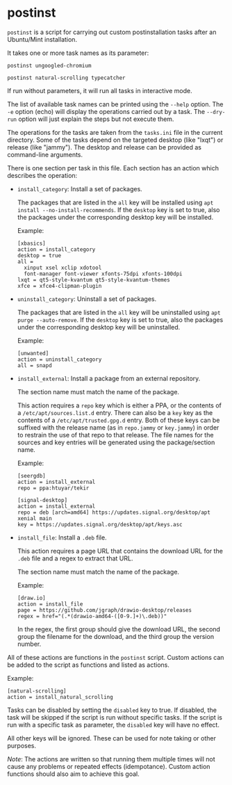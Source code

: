 # postinst

`postinst` is a script for carrying out custom postinstallation tasks
after an Ubuntu/Mint installation.

It takes one or more task names as its parameter:

```
postinst ungoogled-chromium

postinst natural-scrolling typecatcher
```

If run without parameters, it will run all tasks in interactive mode.

The list of available task names can be printed using the `--help` option.
The `-e` option (echo) will display the operations carried out by a task.
The `--dry-run` option will just explain the steps but not execute them.

The operations for the tasks are taken from the `tasks.ini` file
in the current directory.
Some of the tasks depend on the targeted desktop (like "lxqt")
or release (like "jammy").
The desktop and release can be provided as command-line arguments.

There is one section per task in this file.
Each section has an action which describes the operation:

* `install_category`: Install a set of packages.

  The packages that are listed in the `all` key will be installed
  using `apt install --no-install-recommends`.
  If the `desktop` key is set to true, also the packages
  under the corresponding desktop key will be installed.

  Example:

  ```
  [xbasics]
  action = install_category
  desktop = true
  all =
    xinput xsel xclip xdotool
    font-manager font-viewer xfonts-75dpi xfonts-100dpi
  lxqt = qt5-style-kvantum qt5-style-kvantum-themes
  xfce = xfce4-clipman-plugin
  ```

* `uninstall_category`: Uninstall a set of packages.

  The packages that are listed in the `all` key will be uninstalled
  using `apt purge --auto-remove`.
  If the `desktop` key is set to true, also the packages
  under the corresponding desktop key will be uninstalled.

  Example:

  ```
  [unwanted]
  action = uninstall_category
  all = snapd
  ```

* `install_external`: Install a package from an external repository.

  The section name must match the name of the package.

  This action requires a `repo` key which is either a PPA,
  or the contents of a `/etc/apt/sources.list.d` entry.
  There can also be a `key` key as the contents
  of a `/etc/apt/trusted.gpg.d` entry.
  Both of these keys can be suffixed with the release name
  (as in `repo.jammy` or `key.jammy`)
  in order to restrain the use of that repo to that release.
  The file names for the sources and key entries will be generated
  using the package/section name.

  Example:

  ```
  [seergdb]
  action = install_external
  repo = ppa:htuyar/tekir

  [signal-desktop]
  action = install_external
  repo = deb [arch=amd64] https://updates.signal.org/desktop/apt xenial main
  key = https://updates.signal.org/desktop/apt/keys.asc
  ```

* `install_file`: Install a `.deb` file.

  This action requires a page URL that contains the download URL
  for the `.deb` file
  and a regex to extract that URL.

  The section name must match the name of the package.

  Example:

  ```
  [draw.io]
  action = install_file
  page = https://github.com/jgraph/drawio-desktop/releases
  regex = href="(.*(drawio-amd64-([0-9.]+)\.deb))"
  ```

  In the regex, the first group should give the download URL,
  the second group the filename for the download,
  and the third group the version number.

All of these actions are functions in the `postinst` script.
Custom actions can be added to the script as functions and listed as actions.

Example:

```
[natural-scrolling]
action = install_natural_scrolling
```

Tasks can be disabled by setting the `disabled` key to true.
If disabled, the task will be skipped if the script is run
without specific tasks.
If the script is run with a specific task as parameter,
the `disabled` key will have no effect.

All other keys will be ignored.
These can be used for note taking or other purposes.

*Note*: The actions are written so that running them multiple times
will not cause any problems or repeated effects (idempotance).
Custom action functions should also aim to achieve this goal.
